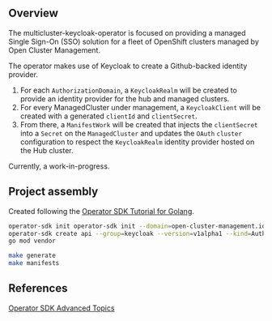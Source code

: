 
## Overview

The multicluster-keycloak-operator is focused on providing a managed Single Sign-On (SSO) solution for a fleet of OpenShift clusters managed by Open Cluster Management.

The operator makes use of Keycloak to create a Github-backed identity provider.

1. For each `AuthorizationDomain`, a `KeycloakRealm` will be created to provide an identity provider for the hub and managed clusters.
2. For every ManagedCluster under management, a `KeycloakClient` will be created with a generated `clientId` and `clientSecret`.
3. From there, a `ManifestWork` will be created that injects the `clientSecret` into a `Secret` on the `ManagedCluster` and updates the `OAuth` `cluster` configuration to respect the `KeycloakRealm` identity provider hosted on the Hub cluster.

Currently, a work-in-progress.


## Project assembly

Created following the [Operator SDK Tutorial for Golang](https://sdk.operatorframework.io/docs/building-operators/golang/tutorial/).
```bash
operator-sdk init operator-sdk init --domain=open-cluster-management.io
operator-sdk create api --group=keycloak --version=v1alpha1 --kind=AuthorizationDomain
go mod vendor

make generate
make manifests
```

## References

[Operator SDK Advanced Topics](https://sdk.operatorframework.io/docs/building-operators/golang/advanced-topics/)
